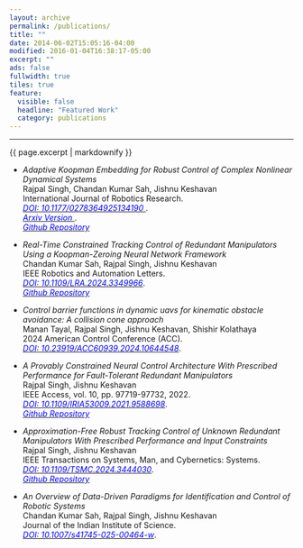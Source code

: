 ```yaml
---
layout: archive
permalink: /publications/
title: ""
date: 2014-06-02T15:05:16-04:00
modified: 2016-01-04T16:38:17-05:00
excerpt: ""
ads: false
fullwidth: true
tiles: true
feature:
  visible: false
  headline: "Featured Work"
  category: publications
---
```

<hr>
{{ page.excerpt | markdownify }}


* <i>Adaptive Koopman Embedding for Robust Control of Complex Nonlinear Dynamical Systems</i> <br>
  Rajpal Singh, Chandan Kumar Sah, Jishnu Keshavan <br>
  International Journal of Robotics Research.<br>
<a href = "https://journals.sagepub.com/eprint/4CDXT9UJZYPBE6MJMIQ6/full"> <i style="color:blue;"> DOI: 10.1177/0278364925134190 </i></a>.<br>
<a href = "https://arxiv.org/abs/2405.09101"> <i style="color:blue;"> Arxiv Version </i></a>.<br>
<a href = "https://github.com/Rajpal9/Adaptive-koopman"> <i style="color:blue;">Github Repository</i></a>

* <i>Real-Time Constrained Tracking Control of Redundant Manipulators Using a Koopman-Zeroing Neural Network Framework</i> <br>
Chandan Kumar Sah, Rajpal Singh, Jishnu Keshavan <br>
IEEE Robotics and Automation Letters.<br>
<a href = "https://ieeexplore.ieee.org/document/10380707"> <i style="color:blue;">DOI: 10.1109/LRA.2024.3349966</i></a>.<br>
<a href = "https://github.com/Rajpal9/Koopman_ZNN"> <i style="color:blue;">Github Repository</i></a>

* <i>Control barrier functions in dynamic uavs for kinematic obstacle avoidance: A collision cone approach</i> <br>
Manan Tayal, Rajpal Singh, Jishnu Keshavan, Shishir Kolathaya <br>
2024 American Control Conference (ACC).<br>
<a href = "https://ieeexplore.ieee.org/abstract/document/10644548"> <i style="color:blue;">DOI: 10.23919/ACC60939.2024.10644548</i></a>.<br>


* <i>A Provably Constrained Neural Control Architecture With Prescribed Performance for Fault-Tolerant Redundant Manipulators</i> <br>
Rajpal Singh, Jishnu Keshavan <br>
IEEE Access, vol. 10, pp. 97719-97732, 2022.<br>
<a href = "https://ieeexplore.ieee.org/abstract/document/9888126"> <i style="color:blue;">DOI: 10.1109/IRIA53009.2021.9588698</i></a>.<br>
<a href = "https://github.com/Rajpal9/ZNN_Optimal_Control"> <i style="color:blue;">Github Repository</i></a>



* <i>Approximation-Free Robust Tracking Control of Unknown Redundant Manipulators With Prescribed Performance and Input Constraints</i> <br>
  Rajpal Singh, Jishnu Keshavan <br>
IEEE Transactions on Systems, Man, and Cybernetics: Systems.<br>
<a href = "https://ieeexplore.ieee.org/abstract/document/10649593"> <i style="color:blue;">DOI: 10.1109/TSMC.2024.3444030</i></a>.<br>
<a href = "https://github.com/Rajpal9/Robust_ZNN_Control_for_Unknown_Kinematics"> <i style="color:blue;">Github Repository</i></a>


* <i>An Overview of Data-Driven Paradigms for Identification and Control of Robotic Systems</i> <br>
  Chandan Kumar Sah, Rajpal Singh, Jishnu Keshavan <br>
Journal of the Indian Institute of Science.<br>
<a href = "https://link.springer.com/article/10.1007/s41745-025-00464-w"> <i style="color:blue;">DOI: 10.1007/s41745-025-00464-w</i></a>.<br>
